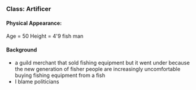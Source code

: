 ### Class: Artificer

#### Physical Appearance:
Age = 50
Height = 4'9
fish man

#### Background
- a guild merchant that sold fishing equipment but it went under because the new generation of fisher people are increasingly uncomfortable buying fishing equipment from a fish
- I blame politicians